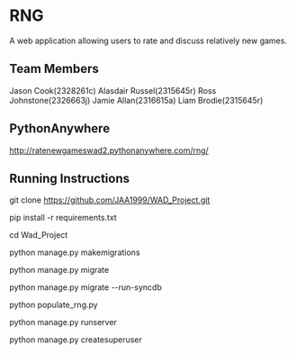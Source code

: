 # RNG

A web application allowing users to rate and discuss relatively new games.


## Team Members

Jason Cook(2328261c) Alasdair Russel(2315645r) Ross Johnstone(2326663j) Jamie Allan(2316615a) Liam Brodie(2315645r)

## PythonAnywhere

http://ratenewgameswad2.pythonanywhere.com/rng/


## Running Instructions

git clone https://github.com/JAA1999/WAD_Project.git

pip install -r requirements.txt

cd Wad_Project

python manage.py makemigrations

python manage.py migrate

python manage.py migrate --run-syncdb

python populate_rng.py 

python manage.py runserver

python manage.py createsuperuser